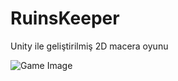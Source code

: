 # RuinsKeeper
Unity ile geliştirilmiş 2D macera oyunu

![Game Image](https://hizliresim.com/arkhtgv)


